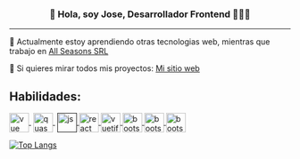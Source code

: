 <p align="center" width="300">
   <h3 align="center">👋 Hola, soy Jose, Desarrollador Frontend 👨🏻‍💻</h3>
</p>

***

🔭 Actualmente estoy aprendiendo otras tecnologias web, mientras que trabajo en [All Seasons SRL](https://www.allseasons.com.ar/)

🌱 Si quieres mirar todos mis proyectos: [Mi sitio web](https://joseduarte.netlify.app/)


<h2 >Habilidades:</h2>
<p >
   <a href="https://vuejs.org/" target="blank" style='margin-right:4px'>
      <img align="center" src="https://upload.wikimedia.org/wikipedia/commons/thumb/9/95/Vue.js_Logo_2.svg/800px-Vue.js_Logo_2.svg.png" alt="vue" height="35px" width="35px" />
   </a>
   <a href="https://quasar.dev/" target="blank" style='margin-right:4px'>
    <img align="center" src="https://cdn.quasar.dev/logo-v2/svg/logo.svg" alt="quasar" height="35px" width="35px" />
  </a>
  <a href="" target="blank">
    <img align="center" src="https://upload.wikimedia.org/wikipedia/commons/6/6a/JavaScript-logo.png" alt="js" height="35px" width="35px" />
  </a>
  <a href="https://es.reactjs.org/" target="blank">
    <img align="center" src="https://miro.medium.com/max/500/1*cPh7ujRIfcHAy4kW2ADGOw.png" alt="react" height="35px" width="35px" />
  </a>
   <a href="https://vuetifyjs.com/en/" target="blank">
    <img align="center" src="https://cdn.vuetifyjs.com/docs/images/logos/vuetify-logo-light.svg" alt="vuetify" height="35px" width="35px" />
  </a>
   <a href="https://getbootstrap.com/" target="blank">
    <img align="center" src="https://getbootstrap.com/docs/5.2/assets/brand/bootstrap-logo-shadow.png" alt="bootstrap" height="35px" width="35px" />
  </a>
   <a href="https://www.java.com/es/" target="blank">
    <img align="center" src="https://i.pinimg.com/originals/e9/94/61/e99461fdd5b3db8bdb3081d8acf5e524.png" alt="bootstrap" height="35px" width="35px" />
  </a>
   <a href="https://tailwindcss.com/" target="blank">
    <img align="center" src="https://upload.wikimedia.org/wikipedia/commons/thumb/d/d5/Tailwind_CSS_Logo.svg/2048px-Tailwind_CSS_Logo.svg.png" alt="bootstrap" height="35px" width="35px" />
  </a>
</p>

[![Top Langs](https://github-readme-stats.vercel.app/api/top-langs/?username=josegduarte96)](https://github.com/anuraghazra/github-readme-stats)

<!--
**josegduarte96/josegduarte96** is a ✨ _special_ ✨ repository because its `README.md` (this file) appears on your GitHub profile.

Here are some ideas to get you started:

- 🔭 I’m currently working on ...
- 🌱 I’m currently learning ...
- 👯 I’m looking to collaborate on ...
- 🤔 I’m looking for help with ...
- 💬 Ask me about ...
- 📫 How to reach me: ...
- 😄 Pronouns: ...
- ⚡ Fun fact: ...
-->
